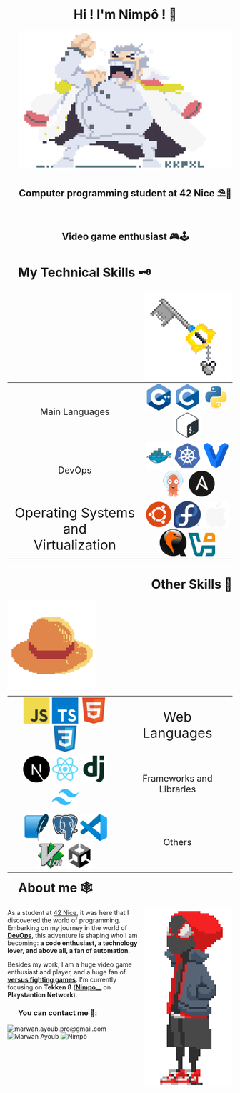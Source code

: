 <div align="center" id="user-content-toc">
  <ul style="list-style: none;">
    <summary>
      <h1>Hi ! I'm Nimpô ! 👾</h1>
    </summary>
  </ul>
</div>

<div align="center" id="user-content-toc">
	<ul style="list-style: none;">
		<img src="assets/Garp.gif" alt="Monkey D. Garp" />
		<summary>
			<h2>Computer programming student at 42 Nice ⛱👒</h2><br />
			<h2>Video game enthusiast 🎮🕹️</h2>
		</summary>
	</ul>
</div>

#

<div align="left" id="user-content-toc">
  <ul>
    <summary>
      <h1>My Technical Skills 🗝️</h1>
    </summary>
  </ul>
</div>

<img align="right" src="assets/keyblade.gif" alt="Kingdom Key" width="200">

<table>
  <tr>
    <td align="center" valign="middle" style="font-size: 20px;">
      Main Languages
    </td>
    <td align="center" valign="middle">
      <img src="assets/languages/C++%20(CPlusPlus).svg" width="60" alt="C++" />
      <img src="assets/languages/C.svg" width="60" alt="C"/>
      <img src="assets/languages/Python.svg" width="60" alt="Python" />
      <img src="assets/languages/Bash.svg" width="60" alt="Bash"/>
    </td>
  </tr>

  <tr>
    <td align="center" valign="middle" style="font-size: 20px;">
      DevOps
    </td>
    <td align="center" valign="middle">
      <img src="assets/devops/Docker.svg" width="60" alt="Docker" />
      <img src="assets/devops/Kubernetes.svg" width="60" alt="Kubernetes" />
      <img src="assets/devops/HashiCorp%20Vagrant.svg" width="60" alt="Vagrant" />
      <img src="assets/devops/Argo%20CD.svg" width="60" alt="Argo CD"/>
      <img src="assets/devops/Ansible.svg" width="60" alt="Ansible"/>
    </td>
  </tr>

  <tr>
    <td align="center" valign="middle" style="font-size: 30px;">
      Operating Systems and<br />Virtualization
    </td>
    <td align="center" valign="middle">
      <img src="assets/os/Ubuntu.svg" width="60" alt="Ubuntu" />
      <img src="assets/os/Fedora.svg" width="60" alt="Fedora" />
      <img src="assets/os/Apple.svg" width="60" alt="MacOS" />
      <img src="assets/vm/qemu.svg" width="60" alt="QEMU" />
      <img src="assets/vm/virtualbox.svg" width="60" alt="Virtual Box" />
    </td>
  </tr>
</table>

<div align="right" id="user-content-toc">
  <ul>
    <summary>
      <h1>Other Skills 👒</h1>
    </summary>
  </ul>
</div>

<img align="left" src="assets/strawhat.gif" alt="Straw Hat 🏴‍☠️" width="200">

<table align="right">
  <tr>
    <td align="center" valign="middle">
      <img src="assets/web/JavaScript.svg" width="60" alt="JavaScript" />
      <img src="assets/web/TypeScript.svg" width="60" alt="TypeScript" />
      <img src="assets/web/HTML5.svg" width="60" alt="HTML5" />
      <img src="assets/web/CSS3.svg" width="60" alt="CSS3" />
    </td>
    <td align="center" valign="middle" style="font-size: 30px;">
      Web Languages
    </td>
  </tr>

  <tr>
    <td align="center" valign="middle">
      <img src="assets/web/Next.js.svg" width="60" alt="Next.js" />
      <img src="assets/web/React.svg" width="60" alt="React" />
      <img src="assets/web/Django.svg" width="60" alt="Python Django" />
      <img src="assets/web/Tailwind%20CSS.svg" width="60" alt="Tailwind" />
    </td>
    <td align="center" valign="middle" style="font-size: 20px;">
      Frameworks and Libraries
    </td>
  </tr>

  <tr>
    <td align="center" valign="middle">
      <img src="assets/databases/SQLite.svg" width="60" alt="SQLite" />
      <img src="assets/databases/PostgreSQL.svg" width="60" alt="PostgreSQL" />
      <img src="assets/text-editors/Visual%20Studio%20Code%20(VS%20Code).svg" width="60" alt="Visual Studio Code" />
      <img src="assets/text-editors/Vim.svg" width="60" alt="Vim" />
      <img src="assets/game-engine/Unity.svg" width="60" alt="Unity" />
    </td>
    <td align="center" valign="middle" style="font-size: 20px;">
      Others
    </td>
  </tr>
</table>

<br />
<br />
<br />
<br />
<br />
<br />
<br />
<br />
<br />
<br />
<br />

#

<div id="user-content-toc">
  <ul align="left">
    <summary>
      <h1>About me 🕸️</h1>
    </summary>
  </ul>
</div>

<img align="right" src="assets/Miles%20Morales.gif" alt="Miles Morales" width="200">

As a student at [42 Nice](https://42nice.fr/en/homepage/), it was here that I discovered the world of programming. Embarking on my journey in the world of <ins>**DevOps**</ins>, this adventure is shaping who I am becoming: **a code enthusiast, a technology lover, and above all, a fan of automation**.

Besides my work, I am a huge video game enthusiast and player, and a huge fan of <ins>**versus fighting games**</ins>. I'm currently focusing on **Tekken 8** ([**Nimpo__**](https://profile.playstation.com/Nimpo__) on **Playstantion Network**).

<div align="left" id="user-content-toc">
  <ul>
    <summary>
      <h3>You can contact me 🐌:</h3>
    </summary>
  </ul>
</div>

<a href="mailto:marwan.ayoub.pro@gmail.com" target="_blank" style="text-decoration: none">
  <img src="https://skillicons.dev/icons?i=gmail&theme=dark" alt="marwan.ayoub.pro@gmail.com" width="70" height="70" />
</a>
<a href="https://www.linkedin.com/in/mar-ayb/" target="_blank" style="text-decoration: none">
  <img src="https://skillicons.dev/icons?i=linkedin&theme=dark" alt="Marwan Ayoub" width="70" height="70" />
</a>
<a href="https://discordapp.com/users/410390554212564992" target="_blank" style="text-decoration: none">
  <img src="https://skillicons.dev/icons?i=discord&theme=dark" alt="Nimpô" width="70" height="70" />
</a>


<!-- - 🔭 I’m currently working on **Kubernetes, Argo CD, and all other DevOps's tools you can imagine** (and maining **[Azucena on Tekken 8](https://fr.bandainamcoent.eu/tekken/tekken-8/characters/azucena-milagros-ortiz-castillo)**, I am ranked `Assailant`)
- 🌱 I’m currently learning **the job of a DevOps** (and **Unity** for making video games)
- 📫 How to reach me: <marwan.ayoub.pro@gmail.com> ([Discord](https://discordapp.com/users/410390554212564992) and [PlayStation](https://profile.playstation.com/Nimpo__))

## About me
Passionate about programming and video games, and a budding professional in the world of DevOps, I spend my time exploring new interests and improving in the areas I am most passionate about. As a student at 42 Nice, it is here that I discovered the world of programming, shaping who I have become today: a code enthusiast, a technology lover, and above all, a fan of **<u>automation</u>**. -->

